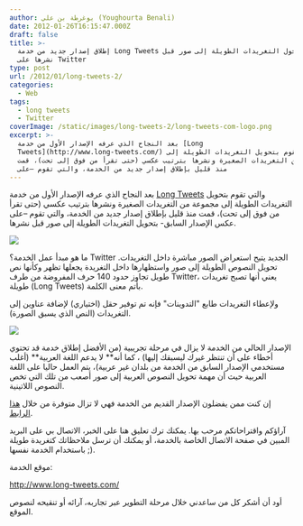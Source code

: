 ```yaml
---
author: يوغرطة بن علي (Youghourta Benali)
date: 2012-01-26T16:15:47.000Z
draft: false
title: >-
  إطلاق إصدار جديد من خدمة Long Tweets التي تحول التغريدات الطويلة إلى صور قبل
  نشرها على Twitter
type: post
url: /2012/01/long-tweets-2/
categories:
  - Web
tags:
  - long tweets
  - Twitter
coverImage: /static/images/long-tweets-2/long-tweets-com-logo.png
excerpt: >-
  بعد النجاح الذي عرفه الإصدار الأول من خدمة [Long
  Tweets](http://www.long-tweets.com/) والتي تقوم بتحويل التغريدات الطويلة إلى
  مجموعة من التغريدات الصغيرة ونشرها بترتيب عكسي (حتى تقرأ من فوق إلى تحت)، قمت
  منذ قليل بإطلاق إصدار جديد من الخدمة، والتي تقوم –على
---
```

بعد النجاح الذي عرفه الإصدار الأول من خدمة [Long Tweets](http://www.long-tweets.com/) والتي تقوم بتحويل التغريدات الطويلة إلى مجموعة من التغريدات الصغيرة ونشرها بترتيب عكسي (حتى تقرأ من فوق إلى تحت)، قمت منذ قليل بإطلاق إصدار جديد من الخدمة، والتي تقوم –على عكس الإصدار السابق- بتحويل التغريدات الطويلة إلى صور قبل نشرها.

![](/static/images/long-tweets-2/long-tweets-com-logo.png)

ما هو مبدأ عمل الخدمة؟ Twitter الجديد يتيح استعراض الصور مباشرة داخل التغريدات. تحويل النصوص الطويلة إلى صور واستظهارها داخل التغريدة يجعلها تظهر وكأنها نص طويل تجاوز حدود 140 حرف المفروضة من طرف Twitter، يعني أنها تصبح تغريدات طويلة (Long Tweets) بأتم معنى الكلمة.

ولإعطاء التغريدات طابع "التدوينات" فإنه تم توفير حقل (اختياري) لإضافة عناوين إلى التغريدات (النص الذي يسبق الصورة).

![](/static/images/long-tweets-2/Long-tweets-exemple.png)

الإصدار الحالي من الخدمة لا يزال في مرحلة تجريبية (من الأفضل إطلاق خدمة قد تحتوي أخطاء على أن تنتظر غيرك ليسبقك إليها) ، كما أنه\*\* لا يدعم اللغة العربية\*\* (أغلب مستخدمي الإصدار السابق من الخدمة من بلدان غير عربية)، يتم العمل حاليا على اللغة العربية حيث أن مهمة تحويل النصوص العربية إلى صور أصعب من تلك التي تخص النصوص اللاتينية.

إن كنت ممن يفضلون الإصدار القديم من الخدمة فهي لا تزال متوفرة من خلال [هذا الرابط](http://www.long-tweets.com/old).

آراؤكم واقتراحاتكم مرحب بها. يمكنك ترك تعليق هنا على الخبر، الاتصال بي على البريد المبين في صفحة الاتصال الخاصة بالخدمة، أو يمكنك أن ترسل ملاحظاتك كتغريدة طويلة باستخدام الخدمة نفسها ;).

موقع الخدمة:

<http://www.long-tweets.com/>

أود أن أشكر كل من ساعدني خلال مرحلة التطوير عبر تجاربه، آرائه أو تنقيحه لنصوص الموقع.
